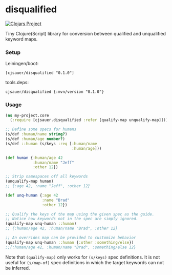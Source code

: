 # disqualified

[![Clojars Project](https://img.shields.io/clojars/v/cjsauer/disqualified.svg)](https://clojars.org/cjsauer/disqualified)

Tiny Clojure(Script) library for conversion between qualified and unqualified
keyword maps.

### Setup

Leiningen/boot:

```
[cjsauer/disqualified "0.1.0"]
```

tools.deps:

```
cjsauer/disqualified {:mvn/version "0.1.0"}
```

### Usage

```Clojure
(ns my-project.core
  (:require [cjsauer.disqualified :refer [qualify-map unqualify-map]]))

;; Define some specs for humans
(s/def :human/name string?)
(s/def :human/age number?)
(s/def ::human (s/keys :req [:human/name
                             :human/age]))

(def human {:human/age 42
            :human/name "Jeff"
            :other 12})

;; Strip namespaces off all keywords
(unqualify-map human)
;; {:age 42, :name "Jeff", :other 12}

(def unq-human {:age 42
                :name "Brad"
                :other 12})

;; Qualify the keys of the map using the given spec as the guide.
;; Notice how keywords not in the spec are simply ignored.
(qualify-map unq-human ::human)
;; {:human/age 42, :human/name "Brad", :other 12} 

;; An overrides map can be provided to customize behavior
(qualify-map unq-human ::human {:other :something/else})
;;{:human/age 42, :human/name "Brad", :something/else 12}
```

Note that `(qualify-map)` only works for `(s/keys)` spec definitions. It is not useful
for `(s/map-of)` spec definitions in which the target keywords can not be inferred.
